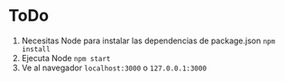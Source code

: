 # ToDo

1. Necesitas Node para instalar las dependencias de package.json
```npm install```
2. Ejecuta Node
```npm start```
3. Ve al navegador
```localhost:3000``` o ```127.0.0.1:3000```
